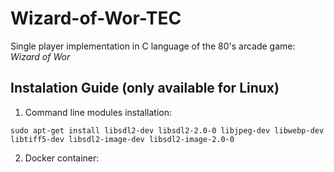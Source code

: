 # Wizard-of-Wor-TEC

Single player implementation in C language of the 80's arcade game: *Wizard of Wor*

## Instalation Guide (only available for Linux)

1. Command line modules installation: 

`sudo apt-get install libsdl2-dev libsdl2-2.0-0 libjpeg-dev libwebp-dev libtiff5-dev libsdl2-image-dev libsdl2-image-2.0-0`


2. Docker container:
